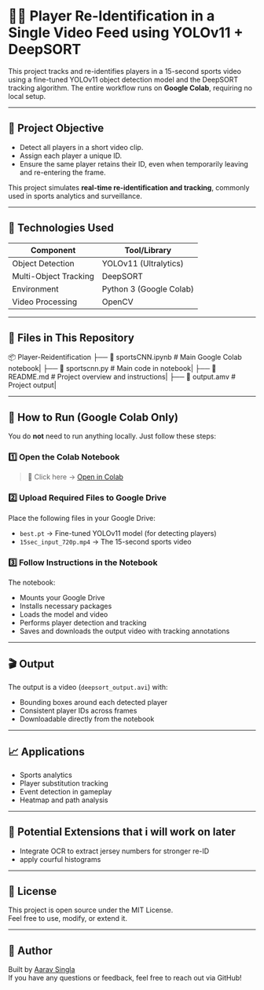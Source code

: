 # 🏃‍♂️ Player Re-Identification in a Single Video Feed using YOLOv11 + DeepSORT

This project tracks and re-identifies players in a 15-second sports video using a fine-tuned YOLOv11 object detection model and the DeepSORT tracking algorithm. The entire workflow runs on **Google Colab**, requiring no local setup.

---

## 🎯 Project Objective

- Detect all players in a short video clip.
- Assign each player a unique ID.
- Ensure the same player retains their ID, even when temporarily leaving and re-entering the frame.

This project simulates **real-time re-identification and tracking**, commonly used in sports analytics and surveillance.

---

## 🔧 Technologies Used

| Component         | Tool/Library |
|------------------|--------------|
| Object Detection | YOLOv11 (Ultralytics) |
| Multi-Object Tracking | DeepSORT |
| Environment      | Python 3 (Google Colab) |
| Video Processing | OpenCV |

---

## 📁 Files in This Repository

📦 Player-Reidentification
├── 📓 sportsCNN.ipynb # Main Google Colab notebook|
├── 📓 sportscnn.py # Main code in notebook|
├── 📄 README.md # Project overview and instructions|
├── 📄 output.amv # Project output|


---

## 🚀 How to Run (Google Colab Only)

You do **not** need to run anything locally. Just follow these steps:

### 1️⃣ Open the Colab Notebook

> 📌 Click here → [Open in Colab](https://colab.research.google.com/drive/1yZRQ4siCrN98UjT_Sf2E-NF50_Veg-KC?usp=sharing)

### 2️⃣ Upload Required Files to Google Drive

Place the following files in your Google Drive:
- `best.pt` → Fine-tuned YOLOv11 model (for detecting players)
- `15sec_input_720p.mp4` → The 15-second sports video

### 3️⃣ Follow Instructions in the Notebook

The notebook:
- Mounts your Google Drive
- Installs necessary packages
- Loads the model and video
- Performs player detection and tracking
- Saves and downloads the output video with tracking annotations

---

## 🎬 Output

The output is a video (`deepsort_output.avi`) with:
- Bounding boxes around each detected player
- Consistent player IDs across frames
- Downloadable directly from the notebook

---

## 📈 Applications

- Sports analytics
- Player substitution tracking
- Event detection in gameplay
- Heatmap and path analysis

---

## 🧠 Potential Extensions that i will work on later

- Integrate OCR to extract jersey numbers for stronger re-ID
- apply courful histograms


---

## 📄 License

This project is open source under the MIT License.  
Feel free to use, modify, or extend it.

---

## 👤 Author

Built by [Aarav Singla](https://github.com/aaravsingla)  
If you have any questions or feedback, feel free to reach out via GitHub!





